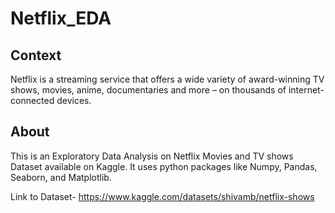 # Netflix_EDA

## Context
Netflix is a streaming service that offers a wide variety of award-winning TV shows, movies, anime, documentaries and more – on thousands of internet-connected devices.

## About
This is an Exploratory Data Analysis on Netflix Movies and TV shows Dataset available on Kaggle. It uses python packages like Numpy, Pandas, Seaborn, and Matplotlib.

Link to Dataset- https://www.kaggle.com/datasets/shivamb/netflix-shows
